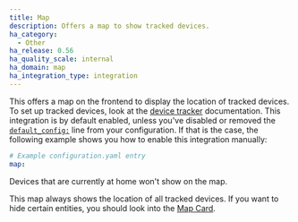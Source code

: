 ```yaml
---
title: Map
description: Offers a map to show tracked devices.
ha_category:
  - Other
ha_release: 0.56
ha_quality_scale: internal
ha_domain: map
ha_integration_type: integration
---
```


This offers a map on the frontend to display the location of tracked devices. To set up tracked devices, look at the [device tracker](/integrations/device_tracker/) documentation. This integration is by default enabled, unless you've disabled or removed the [`default_config:`](/integrations/default_config/) line from your configuration. If that is the case, the following example shows you how to enable this integration manually:

```yaml
# Example configuration.yaml entry
map:
```

<div class='note'>
Devices that are currently at home won't show on the map.
</div>

<div class='note'>
  
This map always shows the location of all tracked devices. If you want to hide certain entities, you should look into the [Map Card](/dashboards/map/).

</div>
